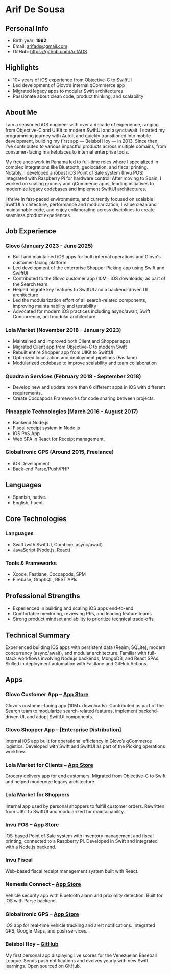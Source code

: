 # Arif De Sousa

## Personal Info
* Birth year: **1992**
* Email: arifads@gmail.com
* GitHub: https://github.com/ArifADS

## Highlights
- 10+ years of iOS experience from Objective-C to SwiftUI
- Led development of Glovo’s internal qCommerce app
- Migrated legacy apps to modular Swift architectures
- Passionate about clean code, product thinking, and scalability

## About Me

I am a seasoned iOS engineer with over a decade of experience, ranging from Objective-C and UIKit to modern SwiftUI and async/await. I started my programming journey with AutoIt and quickly transitioned into mobile development, building my first app — Beisbol Hoy — in 2013. Since then, I've contributed to various impactful products across multiple domains, from consumer-facing marketplaces to internal enterprise tools.

My freelance work in Panama led to full-time roles where I specialized in complex integrations like Bluetooth, geolocation, and fiscal printing. Notably, I developed a robust iOS Point of Sale system (Invu POS) integrated with Raspberry Pi for hardware control. After moving to Spain, I worked on scaling grocery and qCommerce apps, leading initiatives to modernize legacy codebases and implement SwiftUI architectures.

I thrive in fast-paced environments, and currently focused on scalable SwiftUI architecture, performance and modularization, I value clean and maintainable code, and enjoy collaborating across disciplines to create seamless product experiences.


## Job Experience

### Glovo (January 2023 - June 2025)
* Built and maintained iOS apps for both internal operations and Glovo's customer-facing platform
* Led development of the enterprise Shopper Picking app using Swift and SwiftUI
* Contributed to the Glovo customer app (10M+ iOS downloads) as part of the Search team
* Helped migrate key features to SwiftUI and a backend-driven UI architecture
* Led the modularization effort of all search-related components, improving maintainability and testability
* Advocated for modern iOS practices including async/await, Swift Concurrency, and modular architecture

### Lola Market (November 2018 - January 2023)
* Maintained and improved both Client and Shopper apps
* Migrated Client app from Objective-C to modern Swift
* Rebuilt entire Shopper app from UIKit to SwiftUI
* Optimized localization and deployment pipelines (Fastlane)
* Modularized codebase to improve scalability and team collaboration

### Quadram Services (February 2018 - September 2018)
* Develop new and update more than 6 different apps in iOS with different requirements.
* Create Cocoapods Frameworks for code sharing between projects.

### Pineapple Technologies (March 2016 - August 2017)
* Backend Node.js
* Fiscal receipt system in Node.js
* iOS PoS App
* Web SPA in React for Receipt management.

### Globaltronic GPS (Around 2015, Freelance)
* iOS Development
* Back-end Parse/Push/PHP


## Languages
* Spanish, native.
* English, fluent.

## Core Technologies

### Languages
* Swift (with SwiftUI, Combine, async/await)
* JavaScript (Node.js, React)

### Tools & Frameworks
* Xcode, Fastlane, Cocoapods, SPM
* Firebase, GraphQL, REST APIs

## Professional Strengths
* Experienced in building and scaling iOS apps end-to-end
* Comfortable mentoring, reviewing PRs, and leading feature teams
* Strong product mindset and ability to prioritize technical trade-offs

## Technical Summary
Experienced building iOS apps with persistent data (Realm, SQLite), modern concurrency (async/await), and modular architecture. Familiar with full-stack workflows involving Node.js backends, MongoDB, and React SPAs. Skilled in deployment automation with Fastlane and GitHub Actions.


## Apps

### Glovo Customer App – [App Store](https://apps.apple.com/es/app/glovo-food-grocery-delivery/id951812684)
Glovo's customer-facing app (10M+ downloads). Contributed as part of the Search team to modularize search-related features, implement backend-driven UI, and adopt SwiftUI components.

### Glovo Shopper App – [Enterprise Distribution]
Internal iOS app built for operational efficiency in Glovo’s qCommerce logistics. Developed with Swift and SwiftUI as part of the Picking operations workflow.

### Lola Market for Clients – [App Store](https://apps.apple.com/es/app/lola-market/id973135261)
Grocery delivery app for end customers. Migrated from Objective-C to Swift and helped modernize legacy architecture.

### Lola Market for Shoppers
Internal app used by personal shoppers to fulfill customer orders. Rewritten from UIKit to SwiftUI and modularized for maintainability.

### Invu POS – [App Store](https://itunes.apple.com/us/app/invu-pos/id1147292528)
iOS-based Point of Sale system with inventory management and fiscal printing, connected to a Raspberry Pi. Developed in Swift and integrated with a Node.js backend.

### Invu Fiscal
Web-based fiscal receipt management system built with React.

### Nemesis Connect – [App Store](https://itunes.apple.com/us/app/nemesis-connect/id1256174998)
Vehicle security app with Bluetooth alarm and proximity detection. Built for iOS with Parse backend.

### Globaltronic GPS – [App Store](https://itunes.apple.com/us/app/rtc-gps/id1044753113)
iOS app for real-time vehicle tracking and alert notifications. Integrated GPS, Google Maps, and push services.

### Beisbol Hoy – [GitHub](https://github.com/ArifADS/Beisbol-Hoy)
My first personal app displaying live scores for the Venezuelan Baseball League. Sends push notifications and evolves yearly with new Swift learnings. Open sourced on GitHub.

